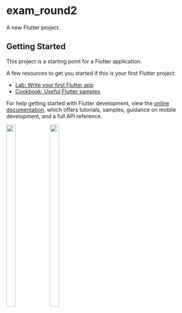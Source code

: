# exam_round2

A new Flutter project.

## Getting Started

This project is a starting point for a Flutter application.

A few resources to get you started if this is your first Flutter project:

- [Lab: Write your first Flutter app](https://docs.flutter.dev/get-started/codelab)
- [Cookbook: Useful Flutter samples](https://docs.flutter.dev/cookbook)

For help getting started with Flutter development, view the
[online documentation](https://docs.flutter.dev/), which offers tutorials,
samples, guidance on mobile development, and a full API reference.

<p>
<img src="https://github.com/raiyaniansh/exam_round2/assets/114207841/5b5304f1-c233-4030-bd46-6d62a72d28f6" width=22% height=35%>
<img src="https://github.com/raiyaniansh/exam_round2/assets/114207841/1a388282-8dc7-4722-8c62-db81dc639199" width=22% height=35%>
</p>
